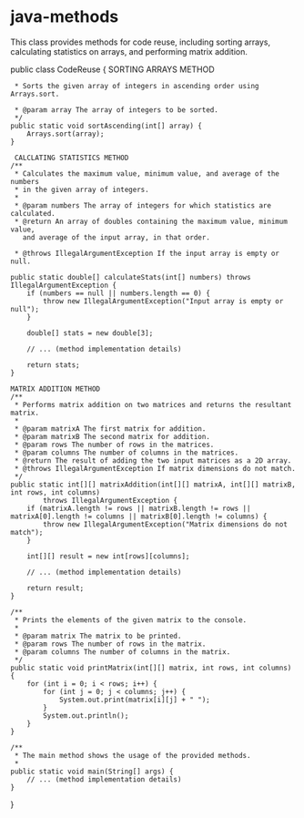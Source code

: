 # java-methods
This class provides methods for code reuse, including sorting arrays, calculating statistics on arrays, and performing matrix addition.
 
public class CodeReuse {
       SORTING ARRAYS METHOD

     * Sorts the given array of integers in ascending order using Arrays.sort.
     
     * @param array The array of integers to be sorted.
     */
    public static void sortAscending(int[] array) {
        Arrays.sort(array);
    }

     CALCLATING STATISTICS METHOD
    /**
     * Calculates the maximum value, minimum value, and average of the numbers
     * in the given array of integers.
     *
     * @param numbers The array of integers for which statistics are calculated.
     * @return An array of doubles containing the maximum value, minimum value,
       and average of the input array, in that order.
       
     * @throws IllegalArgumentException If the input array is empty or null.
     
    public static double[] calculateStats(int[] numbers) throws IllegalArgumentException {
        if (numbers == null || numbers.length == 0) {
            throw new IllegalArgumentException("Input array is empty or null");
        }

        double[] stats = new double[3];
        
        // ... (method implementation details)

        return stats;
    }

    MATRIX ADDITION METHOD
    /**
     * Performs matrix addition on two matrices and returns the resultant matrix.
     *
     * @param matrixA The first matrix for addition.
     * @param matrixB The second matrix for addition.
     * @param rows The number of rows in the matrices.
     * @param columns The number of columns in the matrices.
     * @return The result of adding the two input matrices as a 2D array.
     * @throws IllegalArgumentException If matrix dimensions do not match.
     */
    public static int[][] matrixAddition(int[][] matrixA, int[][] matrixB, int rows, int columns)
            throws IllegalArgumentException {
        if (matrixA.length != rows || matrixB.length != rows || matrixA[0].length != columns || matrixB[0].length != columns) {
            throw new IllegalArgumentException("Matrix dimensions do not match");
        }

        int[][] result = new int[rows][columns];
        
        // ... (method implementation details)

        return result;
    }

    /**
     * Prints the elements of the given matrix to the console.
     *
     * @param matrix The matrix to be printed.
     * @param rows The number of rows in the matrix.
     * @param columns The number of columns in the matrix.
     */
    public static void printMatrix(int[][] matrix, int rows, int columns) {
        for (int i = 0; i < rows; i++) {
            for (int j = 0; j < columns; j++) {
                System.out.print(matrix[i][j] + " ");
            }
            System.out.println();
        }
    }

    /**
     * The main method shows the usage of the provided methods.
     *
    public static void main(String[] args) {
        // ... (method implementation details)
    }
}
